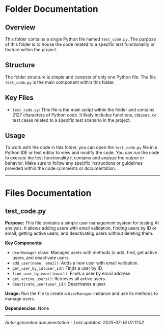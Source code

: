 # Folder Documentation

## Overview
This folder contains a single Python file named `test_code.py`. The purpose of this folder is to house the code related to a specific test functionality or feature within the project.

## Structure
The folder structure is simple and consists of only one Python file. The file `test_code.py` is the main component within this folder.

## Key Files
- `test_code.py`: This file is the main script within the folder and contains 2127 characters of Python code. It likely includes functions, classes, or test cases related to a specific test scenario in the project.

## Usage
To work with the code in this folder, you can open the `test_code.py` file in a Python IDE or text editor to view and modify the code. You can run the code to execute the test functionality it contains and analyze the output or behavior. Make sure to follow any specific instructions or guidelines provided within the code comments or documentation.

---

# Files Documentation

## test_code.py

**Purpose:** This file contains a simple user management system for testing AI analysis. It allows adding users with email validation, finding users by ID or email, getting active users, and deactivating users without deleting them.

**Key Components:**
- `UserManager` class: Manages users with methods to add, find, get active users, and deactivate users.
- `add_user(name, email)`: Adds a new user with email validation.
- `get_user_by_id(user_id)`: Finds a user by ID.
- `find_user_by_email(email)`: Finds a user by email address.
- `get_active_users()`: Retrieves all active users.
- `deactivate_user(user_id)`: Deactivates a user.

**Usage:** Run the file to create a `UserManager` instance and use its methods to manage users.

**Dependencies:** None

---
*Auto-generated documentation - Last updated: 2025-07-18 07:11:52*
